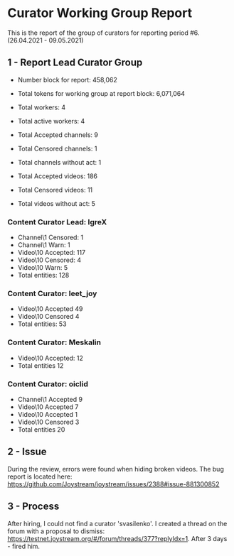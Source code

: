 # Curator Working Group Report
This is the report of the group of curators for reporting period #6. (26.04.2021 - 09.05.2021)

## 1 - Report Lead Curator Group
* Number block for report: 458,062
* Total tokens for working group at report block: 6,071,064

* Total workers: 4
* Total active workers: 4

* Total Accepted channels: 9
* Total Censored channels: 1
* Total channels without act: 1
* Total Accepted videos: 186
* Total Censored videos: 11
* Total videos without act: 5

### Content Curator Lead:	IgreX	
* Channel\1	Censored:	1
* Channel\1	Warn:	1
* Video\10	Accepted:	117
* Video\10	Censored:	4
* Video\10	Warn:	5
* Total entities:		128

### Content Curator:	leet_joy	
* Video\10	Accepted	49
* Video\10	Censored	4
* Total entities:		53

### Content Curator:	Meskalin	
* Video\10	Accepted:	12
* Total entities		12

### Content Curator:	oiclid	
* Channel\1	Accepted	9
* Video\10	Accepted	7
* Video\10	Accepted 	1
* Video\10	Censored	3
* Total entities		20


## 2 - Issue
During the review, errors were found when hiding broken videos. The bug report is located here: https://github.com/Joystream/joystream/issues/2388#issue-881300852
## 3 - Process 
After hiring, I could not find a curator 'svasilenko'. I created a thread on the forum with a proposal to dismiss: https://testnet.joystream.org/#/forum/threads/377?replyIdx=1. After 3 days - fired him.


